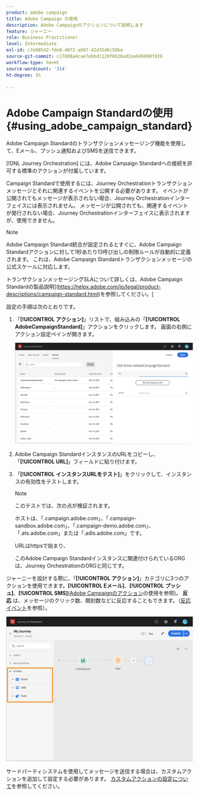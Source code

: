 ```yaml
---
product: adobe campaign
title: Adobe Campaign の使用
description: Adobe Campaignのアクションについて説明します
feature: ジャーニー
role: Business Practitioner
level: Intermediate
exl-id: c7e08542-fde8-4072-a697-42d35d6c58ba
source-git-commit: c17808a4cae7ebbd1129f6b28ad2ea945098f826
workflow-type: tm+mt
source-wordcount: '314'
ht-degree: 3%

---
```


# Adobe Campaign Standardの使用 {#using_adobe_campaign_standard}

Adobe Campaign Standardのトランザクションメッセージング機能を使用して、Eメール、プッシュ通知およびSMSを送信できます。

[!DNL Journey Orchestration] には、Adobe Campaign Standardへの接続を許可する標準のアクションが付属しています。

Campaign Standardで使用するには、Journey Orchestrationトランザクションメッセージとそれに関連するイベントを公開する必要があります。 イベントが公開されてもメッセージが表示されない場合、Journey Orchestrationインターフェイスには表示されません。 メッセージが公開されても、関連するイベントが発行されない場合、Journey Orchestrationインターフェイスに表示されますが、使用できません。

>[!NOTE]
>
>Adobe Campaign Standard統合が設定されるとすぐに、Adobe Campaign Standardアクションに対して1秒あたり13呼び出しの制限ルールが自動的に定義されます。 これは、Adobe Campaign Standardトランザクションメッセージの公式スケールに対応します。
>
>トランザクションメッセージングSLAについて詳しくは、Adobe Campaign Standardの製品説明](https://helpx.adobe.com/jp/legal/product-descriptions/campaign-standard.html)を参照してください。[

設定の手順は次のとおりです。

1. 「**[!UICONTROL アクション]**」リストで、組み込みの「**[!UICONTROL AdobeCampaignStandard]**」アクションをクリックします。 画面の右側にアクション設定ペインが開きます。

   ![](../assets/actioncampaign.png)

1. Adobe Campaign StandardインスタンスのURLをコピーし、「**[!UICONTROL URL]**」フィールドに貼り付けます。

1. 「**[!UICONTROL インスタンスURLをテスト]**」をクリックして、インスタンスの有効性をテストします。

   >[!NOTE]
   >
   >このテストでは、次の点が検証されます。
   >
   >ホストは、「.campaign.adobe.com」、「.campaign-sandbox.adobe.com」、「.campaign-demo.adobe.com」、「.ats.adobe.com」または「.adls.adobe.com」です。
   >
   >URLはhttpsで始まり、
   >
   >このAdobe Campaign Standardインスタンスに関連付けられているORGは、Journey OrchestrationのORGと同じです。

ジャーニーを設計する際に、「**[!UICONTROL アクション]**」カテゴリに3つのアクションを使用できます。**[!UICONTROL Eメール]**、**[!UICONTROL プッシュ]**、**[!UICONTROL SMS]**([Adobe Campaignのアクション](../building-journeys/using-adobe-campaign-actions.md)の使用を参照)。 **反応** は、メッセージのクリック数、開封数などに反応することもできます。（[反応イベント](../building-journeys/reaction-events.md)を参照）。

![](../assets/journey58.png)

サードパーティシステムを使用してメッセージを送信する場合は、カスタムアクションを追加して設定する必要があります。 [カスタムアクションの設定について](../action/about-custom-action-configuration.md)を参照してください。

